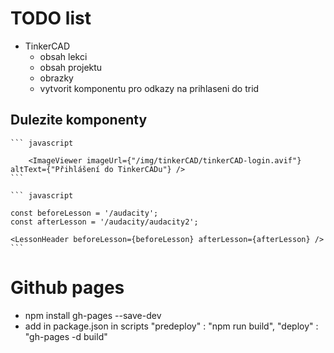 # TODO list

- TinkerCAD
    - obsah lekci
    - obsah projektu
    - obrazky
    - vytvorit komponentu pro odkazy na prihlaseni do trid


## Dulezite komponenty

    ``` javascript

        <ImageViewer imageUrl={"/img/tinkerCAD/tinkerCAD-login.avif"} altText={"Přihlášení do TinkerCADu"} />
    ```

    ``` javascript

    const beforeLesson = '/audacity';
    const afterLesson = '/audacity/audacity2';

    <LessonHeader beforeLesson={beforeLesson} afterLesson={afterLesson} />
    ```


# Github pages
- npm install gh-pages --save-dev
- add in package.json in scripts 
"predeploy" : "npm run build",
"deploy" : "gh-pages -d build"